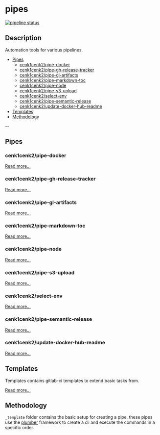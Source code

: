 # pipes

[![pipeline status](https://gitlab.kilic.dev/devops/pipes/badges/master/pipeline.svg)](https://gitlab.kilic.dev/devops/pipes/-/commits/master)

## Description

Automation tools for various pipelines.

<!-- toc -->

- [Pipes](#pipes)
  - [cenk1cenk2/pipe-docker](#cenk1cenk2pipe-docker)
  - [cenk1cenk2/pipe-gh-release-tracker](#cenk1cenk2pipe-gh-release-tracker)
  - [cenk1cenk2/pipe-gl-artifacts](#cenk1cenk2pipe-gl-artifacts)
  - [cenk1cenk2/pipe-markdown-toc](#cenk1cenk2pipe-markdown-toc)
  - [cenk1cenk2/pipe-node](#cenk1cenk2pipe-node)
  - [cenk1cenk2/pipe-s3-upload](#cenk1cenk2pipe-s3-upload)
  - [cenk1cenk2/select-env](#cenk1cenk2select-env)
  - [cenk1cenk2/pipe-semantic-release](#cenk1cenk2pipe-semantic-release)
  - [cenk1cenk2/update-docker-hub-readme](#cenk1cenk2update-docker-hub-readme)
- [Templates](#templates)
- [Methodology](#methodology)

<!-- tocstop -->

--

## Pipes

### cenk1cenk2/pipe-docker

[Read more...](./docker/README.md)

### cenk1cenk2/pipe-gh-release-tracker

[Read more...](./gh-release-tracker/README.md)

### cenk1cenk2/pipe-gl-artifacts

[Read more...](./gl-artifacts/README.md)

### cenk1cenk2/pipe-markdown-toc

[Read more...](./markdown-toc/README.md)

### cenk1cenk2/pipe-node

[Read more...](./node/README.md)

### cenk1cenk2/pipe-s3-upload

[Read more...](./s3-upload/README.md)

### cenk1cenk2/select-env

[Read more...](./select-env/README.md)

### cenk1cenk2/pipe-semantic-release

[Read more...](./semantic-release/README.md)

### cenk1cenk2/update-docker-hub-readme

[Read more...](./update-docker-hub-readme/README.md)

## Templates

Templates contains gitlab-ci templates to extend basic tasks from.

[Read more...](./templates)

## Methodology

`_template` folder contains the basic setup for creating a pipe, these pipes use the [plumber](https://gitlab.kilic.dev/libraries/plumber) framework to create a cli and execute the commands in a specific order.
